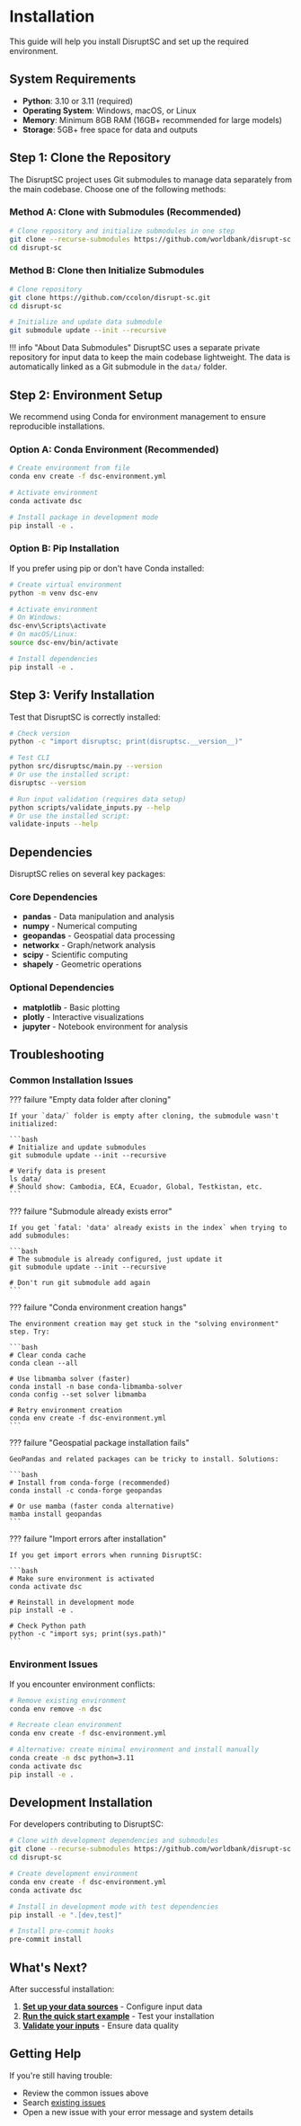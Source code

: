 # Installation

This guide will help you install DisruptSC and set up the required environment.

## System Requirements

- **Python**: 3.10 or 3.11 (required)
- **Operating System**: Windows, macOS, or Linux
- **Memory**: Minimum 8GB RAM (16GB+ recommended for large models)
- **Storage**: 5GB+ free space for data and outputs

## Step 1: Clone the Repository

The DisruptSC project uses Git submodules to manage data separately from the main codebase. Choose one of the following methods:

### Method A: Clone with Submodules (Recommended)

```bash
# Clone repository and initialize submodules in one step
git clone --recurse-submodules https://github.com/worldbank/disrupt-sc.git
cd disrupt-sc
```

### Method B: Clone then Initialize Submodules

```bash
# Clone repository
git clone https://github.com/ccolon/disrupt-sc.git
cd disrupt-sc

# Initialize and update data submodule
git submodule update --init --recursive
```

!!! info "About Data Submodules"
    DisruptSC uses a separate private repository for input data to keep the main codebase lightweight. The data is automatically linked as a Git submodule in the `data/` folder.

## Step 2: Environment Setup

We recommend using Conda for environment management to ensure reproducible installations.

### Option A: Conda Environment (Recommended)

```bash
# Create environment from file
conda env create -f dsc-environment.yml

# Activate environment
conda activate dsc

# Install package in development mode
pip install -e .
```

### Option B: Pip Installation

If you prefer using pip or don't have Conda installed:

```bash
# Create virtual environment
python -m venv dsc-env

# Activate environment
# On Windows:
dsc-env\Scripts\activate
# On macOS/Linux:
source dsc-env/bin/activate

# Install dependencies
pip install -e .
```

## Step 3: Verify Installation

Test that DisruptSC is correctly installed:

```bash
# Check version
python -c "import disruptsc; print(disruptsc.__version__)"

# Test CLI
python src/disruptsc/main.py --version
# Or use the installed script:
disruptsc --version

# Run input validation (requires data setup)
python scripts/validate_inputs.py --help
# Or use the installed script:
validate-inputs --help
```

## Dependencies

DisruptSC relies on several key packages:

### Core Dependencies
- **pandas** - Data manipulation and analysis
- **numpy** - Numerical computing
- **geopandas** - Geospatial data processing
- **networkx** - Graph/network analysis
- **scipy** - Scientific computing
- **shapely** - Geometric operations

### Optional Dependencies
- **matplotlib** - Basic plotting
- **plotly** - Interactive visualizations
- **jupyter** - Notebook environment for analysis

## Troubleshooting

### Common Installation Issues

??? failure "Empty data folder after cloning"
    
    If your `data/` folder is empty after cloning, the submodule wasn't initialized:
    
    ```bash
    # Initialize and update submodules
    git submodule update --init --recursive
    
    # Verify data is present
    ls data/
    # Should show: Cambodia, ECA, Ecuador, Global, Testkistan, etc.
    ```

??? failure "Submodule already exists error"
    
    If you get `fatal: 'data' already exists in the index` when trying to add submodules:
    
    ```bash
    # The submodule is already configured, just update it
    git submodule update --init --recursive
    
    # Don't run git submodule add again
    ```

??? failure "Conda environment creation hangs"
    
    The environment creation may get stuck in the "solving environment" step. Try:
    
    ```bash
    # Clear conda cache
    conda clean --all
    
    # Use libmamba solver (faster)
    conda install -n base conda-libmamba-solver
    conda config --set solver libmamba
    
    # Retry environment creation
    conda env create -f dsc-environment.yml
    ```

??? failure "Geospatial package installation fails"
    
    GeoPandas and related packages can be tricky to install. Solutions:
    
    ```bash
    # Install from conda-forge (recommended)
    conda install -c conda-forge geopandas
    
    # Or use mamba (faster conda alternative)
    mamba install geopandas
    ```

??? failure "Import errors after installation"
    
    If you get import errors when running DisruptSC:
    
    ```bash
    # Make sure environment is activated
    conda activate dsc
    
    # Reinstall in development mode
    pip install -e .
    
    # Check Python path
    python -c "import sys; print(sys.path)"
    ```

### Environment Issues

If you encounter environment conflicts:

```bash
# Remove existing environment
conda env remove -n dsc

# Recreate clean environment
conda env create -f dsc-environment.yml

# Alternative: create minimal environment and install manually
conda create -n dsc python=3.11
conda activate dsc
pip install -e .
```

## Development Installation

For developers contributing to DisruptSC:

```bash
# Clone with development dependencies and submodules
git clone --recurse-submodules https://github.com/worldbank/disrupt-sc.git
cd disrupt-sc

# Create development environment
conda env create -f dsc-environment.yml
conda activate dsc

# Install in development mode with test dependencies
pip install -e ".[dev,test]"

# Install pre-commit hooks
pre-commit install
```

## What's Next?

After successful installation:

1. **[Set up your data sources](data-setup.md)** - Configure input data
2. **[Run the quick start example](quick-start.md)** - Test your installation
3. **[Validate your inputs](validation.md)** - Ensure data quality

## Getting Help

If you're still having trouble:

- Review the common issues above
- Search [existing issues](https://github.com/worldbank/disrupt-sc/issues)
- Open a new issue with your error message and system details